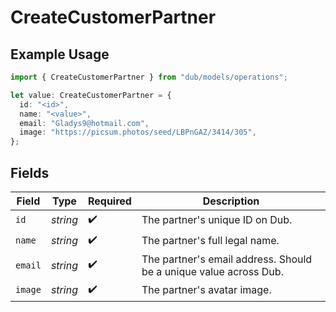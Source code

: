 # CreateCustomerPartner

## Example Usage

```typescript
import { CreateCustomerPartner } from "dub/models/operations";

let value: CreateCustomerPartner = {
  id: "<id>",
  name: "<value>",
  email: "Gladys9@hotmail.com",
  image: "https://picsum.photos/seed/LBPnGAZ/3414/305",
};
```

## Fields

| Field                                                             | Type                                                              | Required                                                          | Description                                                       |
| ----------------------------------------------------------------- | ----------------------------------------------------------------- | ----------------------------------------------------------------- | ----------------------------------------------------------------- |
| `id`                                                              | *string*                                                          | :heavy_check_mark:                                                | The partner's unique ID on Dub.                                   |
| `name`                                                            | *string*                                                          | :heavy_check_mark:                                                | The partner's full legal name.                                    |
| `email`                                                           | *string*                                                          | :heavy_check_mark:                                                | The partner's email address. Should be a unique value across Dub. |
| `image`                                                           | *string*                                                          | :heavy_check_mark:                                                | The partner's avatar image.                                       |